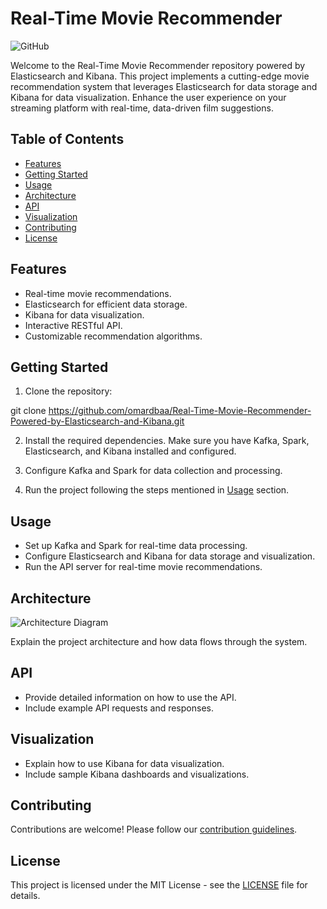 # Real-Time Movie Recommender
![GitHub](https://img.shields.io/github/license/omardbaa/Real-Time-Movie-Recommender-Powered-by-Elasticsearch-and-Kibana)

Welcome to the Real-Time Movie Recommender repository powered by Elasticsearch and Kibana. This project implements a cutting-edge movie recommendation system that leverages Elasticsearch for data storage and Kibana for data visualization. Enhance the user experience on your streaming platform with real-time, data-driven film suggestions.

## Table of Contents
- [Features](#features)
- [Getting Started](#getting-started)
- [Usage](#usage)
- [Architecture](#architecture)
- [API](#api)
- [Visualization](#visualization)
- [Contributing](#contributing)
- [License](#license)

## Features
- Real-time movie recommendations.
- Elasticsearch for efficient data storage.
- Kibana for data visualization.
- Interactive RESTful API.
- Customizable recommendation algorithms.

## Getting Started
1. Clone the repository:

git clone https://github.com/omardbaa/Real-Time-Movie-Recommender-Powered-by-Elasticsearch-and-Kibana.git


2. Install the required dependencies. Make sure you have Kafka, Spark, Elasticsearch, and Kibana installed and configured.

3. Configure Kafka and Spark for data collection and processing.

4. Run the project following the steps mentioned in [Usage](#usage) section.

## Usage
- Set up Kafka and Spark for real-time data processing.
- Configure Elasticsearch and Kibana for data storage and visualization.
- Run the API server for real-time movie recommendations.

## Architecture
![Architecture Diagram](link-to-your-architecture-diagram)

Explain the project architecture and how data flows through the system.

## API
- Provide detailed information on how to use the API.
- Include example API requests and responses.

## Visualization
- Explain how to use Kibana for data visualization.
- Include sample Kibana dashboards and visualizations.

## Contributing
Contributions are welcome! Please follow our [contribution guidelines](CONTRIBUTING.md).

## License
This project is licensed under the MIT License - see the [LICENSE](LICENSE) file for details.
